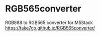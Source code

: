 # RGB565converter
RGB888 to RGB565 converter
for M5Stack
<https://take7go.github.io/RGB565converter/>
